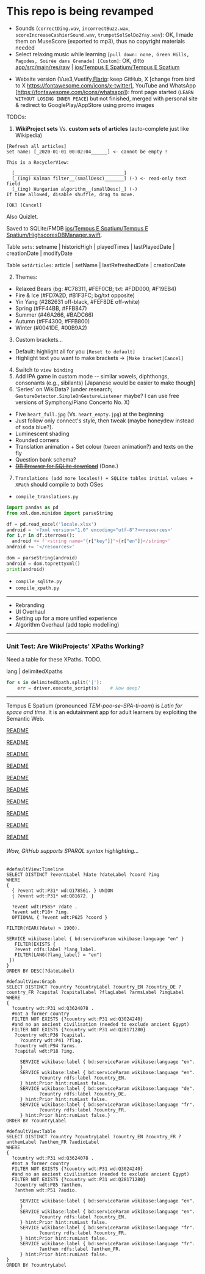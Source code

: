 # This repo is being revamped
* Sounds (`correctDing.wav`, `incorrectBuzz.wav`, `scoreIncreaseCashierSound.wav`, `trumpetSolSolDo2Yay.wav`): OK, I made them on MuseScore (exported to mp3), thus no copyright materials needed
* Select relaxing music while learning `[pull down: none, Green Hills, Pagodes, Soirée dans Grenade] [Custom]`: OK, ditto [app/src/main/res/raw](app/src/main/res/raw) | [ios/Tempus E Spatium/Tempus E Spatium](ios/Tempus%20E%20Spatium/Tempus%20E%20Spatium)
<!-- 青山 -->
<!-- 樓 -->
<!-- 格拉納達黃昏 -->
* Website version (Vue3,Vuetify,[Flario](https://store.vuetifyjs.com/products/flairo-theme-pro): keep GitHub, X [change from bird to X https://fontawesome.com/icons/x-twitter], YouTube and WhatsApp [https://fontawesome.com/icons/whatsapp]): front page started (`LEARN WITHOUT LOSING INNER PEACE`) but not finished, merged with personal site & redirect to GooglePlay/AppStore using promo images

TODOs:
1. **WikiProject sets** Vs. **custom sets of articles** (auto-complete just like Wikipedia)
```
[Refresh all articles]
Set name: [_2020-01-01 00:02:04______] <- cannot be empty !

This is a RecyclerView:

  [________________________________________]
  [_(img) Kalman filter__(smallDesc)_______] (-) <- read-only text field
  [_(img) Hungarian algorithm__(smallDesc)_] (-)
If time allowed, disable shuffle, drag to move.

[OK] [Cancel]
```
Also Quizlet.

Saved to SQLite/FMDB [ios/Tempus E Spatium/Tempus E Spatium/HighscoresDBManager.swift](ios/Tempus%20E%20Spatium/Tempus%20E%20Spatium/HighscoresDBManager.swift).

Table `sets`: setname | historicHigh | playedTimes | lastPlayedDate | creationDate | modifyDate

Table `setArticles`: article | setName | lastRefreshedDate | creationDate

2. Themes:
  * Relaxed Bears (bg: #C78311, #FEF0CB; txt: #FDD000, #F19EB4)
  * Fire & Ice (#FD7A2D, #B1F3FC; bg/txt opposite)
  * Yin Yang (#282631 off-black, #FEF8DE off-white)
  * Spring (#FF44BB, #FFB847)
  * Summer (#46A266, #BADC66)
  * Autumn (#FF4300, #FFB800)
  * Winter (#0041DE, #00B9A2)
3. Custom brackets...
  * Default: highlight all for you `[Reset to default]`
  * Highlight text you want to make brackets -> `[Make bracket|Cancel]`
4. Switch to `view binding`
5. Add IPA game in custom mode -- similar vowels, diphthongs, consonants (e.g., sibilants) [Japanese would be easier to make though]
6. 'Series' on WikiData? (under research; `GestureDetector.SimpleOnGestureListener` maybe? I can use free versions of Symphony/Piano Concerto No. X)
  * Five `heart_full.jpg` (Vs. `heart_empty.jpg`) at the beginning
  * Just follow only connect's style, then tweak (maybe honeydew instead of soda blue?).
  * Luminescent shading
  * Rounded corners
  * Translation animation + Set colour (tween animation?) and texts on the fly
  * Question bank schema? <!-- Copy for goodness sake -->
  * ~~[DB Browser for SQLite download](https://sqlitebrowser.org/)~~ (Done.)
7. `Translations (add more locales!) + SQLite tables initial values + XPath` should compile to both OSes
  * `compile_translations.py`
```py
import pandas as pd
from xml.dom.minidom import parseString

df = pd.read_excel('locale.xlsx')
android = '<?xml version="1.0" encoding="utf-8"?><resources>'
for i,r in df.iterrows():
  android += f'<string name="{r["key"]}">{r["en"]}</string>'
android += '</resources>'

dom = parseString(android)
android = dom.toprettyxml()
print(android)
```
  * `compile_sqlite.py`
  * `compile_xpath.py`
------------------------

* Rebranding
* UI Overhaul
* Setting up for a more unified experience
* Algorithm Overhaul (add topic modelling)

------------------------------

### Unit Test: Are WikiProjects' XPaths Working?
Need a table for these XPaths. TODO.

lang | delimitedXpaths

```py
for s in delimitedXpath.split('|'):
    err = driver.execute_script(s)    # How deep?
```
------------------------------

Tempus E Spatium (pronounced _TEM-poo-se-SPA-ti-oom_) is _Latin for space and time_. It is an edutainment app for adult learners by exploiting the Semantic Web.

[README](https://github.com/SoftFeta/tempusespatium/raw/master/shitty_ppt.pptx)

[README](https://github.com/SoftFeta/tempusespatium/raw/master/shitty_ppt.pptx)

[README](https://github.com/SoftFeta/tempusespatium/raw/master/shitty_ppt.pptx)

[README](https://github.com/SoftFeta/tempusespatium/raw/master/shitty_ppt.pptx)

[README](https://github.com/SoftFeta/tempusespatium/raw/master/shitty_ppt.pptx)

[README](https://github.com/SoftFeta/tempusespatium/raw/master/shitty_ppt.pptx)

[README](https://github.com/SoftFeta/tempusespatium/raw/master/shitty_ppt.pptx)

[README](https://github.com/SoftFeta/tempusespatium/raw/master/shitty_ppt.pptx)

[README](https://github.com/SoftFeta/tempusespatium/raw/master/shitty_ppt.pptx)

[README](https://github.com/SoftFeta/tempusespatium/raw/master/shitty_ppt.pptx)











###### Wow, GitHub supports SPARQL syntax highlighting...
```sparql
#defaultView:Timeline
SELECT DISTINCT ?eventLabel ?date ?dateLabel ?coord ?img
WHERE
{
  { ?event wdt:P31* wd:Q178561. } UNION
  { ?event wdt:P31* wd:Q81672. }
  
  ?event wdt:P585* ?date .
  ?event wdt:P18+ ?img.
  OPTIONAL { ?event wdt:P625 ?coord }

FILTER(YEAR(?date) > 1900).

SERVICE wikibase:label { bd:serviceParam wikibase:language "en" }
   FILTER(EXISTS {
   ?event rdfs:label ?lang_label.
   FILTER(LANG(?lang_label) = "en")
 })
}
ORDER BY DESC(?dateLabel)
```

```sparql
#defaultView:Graph
SELECT DISTINCT ?country ?countryLabel ?country_EN ?country_DE ?country_FR ?capital ?capitalLabel ?flagLabel ?armsLabel ?imgLabel
WHERE
{
  ?country wdt:P31 wd:Q3624078 .
  #not a former country
  FILTER NOT EXISTS {?country wdt:P31 wd:Q3024240}
  #and no an ancient civilisation (needed to exclude ancient Egypt)
  FILTER NOT EXISTS {?country wdt:P31 wd:Q28171280}
   ?country wdt:P36 ?capital.
     ?country wdt:P41 ?flag.
   ?country wdt:P94 ?arms.
   ?capital wdt:P18 ?img.

     SERVICE wikibase:label { bd:serviceParam wikibase:language "en".
     }
     SERVICE wikibase:label { bd:serviceParam wikibase:language "en".
            ?country rdfs:label ?country_EN.
     } hint:Prior hint:runLast false.
     SERVICE wikibase:label { bd:serviceParam wikibase:language "de".
            ?country rdfs:label ?country_DE.
     } hint:Prior hint:runLast false.
     SERVICE wikibase:label { bd:serviceParam wikibase:language "fr".
            ?country rdfs:label ?country_FR.
     } hint:Prior hint:runLast false.}
ORDER BY ?countryLabel 
```

```sparql
#defaultView:Table
SELECT DISTINCT ?country ?countryLabel ?country_EN ?country_FR ?anthemLabel ?anthem_FR ?audioLabel
WHERE
{
  ?country wdt:P31 wd:Q3624078 .
  #not a former country
  FILTER NOT EXISTS {?country wdt:P31 wd:Q3024240}
  #and no an ancient civilisation (needed to exclude ancient Egypt)
  FILTER NOT EXISTS {?country wdt:P31 wd:Q28171280}
   ?country wdt:P85 ?anthem.
   ?anthem wdt:P51 ?audio.

     SERVICE wikibase:label { bd:serviceParam wikibase:language "en".
     }
     SERVICE wikibase:label { bd:serviceParam wikibase:language "en".
            ?country rdfs:label ?country_EN.
     } hint:Prior hint:runLast false.
     SERVICE wikibase:label { bd:serviceParam wikibase:language "fr".
            ?country rdfs:label ?country_FR.
     } hint:Prior hint:runLast false.
     SERVICE wikibase:label { bd:serviceParam wikibase:language "fr".
            ?anthem rdfs:label ?anthem_FR.
     } hint:Prior hint:runLast false.
}
ORDER BY ?countryLabel
```

<!--
# Rampant Sphinges
Papyrus font
Spectres/Sand dunes of the Sphinges

Hello professor, could you comment on my project idea? It is an educational, labyrinthine board game for adults and young adults. Let's call it 'Rampant Sphinges'. The main idea is scraping Wikipedia and minimal parsing to generate adult-level questions about various fields.

An adventurer/archaeologists on a camelback got lost in the Valley of the Dead in Egypt, which is maze-like with many divergent paths. Having five HP (four limbs and the main body), the adventurer must flee from the sand dunes (desert hills). The camel may walk one tile, or prance through two tiles. As such, the user has a slight freedom to pick the subject they liked, but they do not know the actual question. A sphinx pops up and blocks the way. Akin to legends, the sphinx ask the player to answer questions to let him go. Once the question is revealed, it cannot be cancelled. If the player answers incorrectly, the sphinx will eat one limb and he will lose one health.

At the start, the players choose three subjects which is available as a WikiProject. The scraper will download relevant articles parsed by XPath. This means, each question is generated on the fly. Titles will be coloured in three ways, each representing one of the three subjects. The order is randomised.
Question types include : 
1. Complete the sentence. Each question of this type is generated from one paragraph. They take advantage of the fact that hyperlinked words are more important than those that are not. They appear in two foms. In the first form, some letters will be given, or else it would be too difficult to guess: let's say the word is 'palimpsest', p________t. In the second form, an anagram will be provided instead.
2. Map pinning. The target could be a historic event, birthplace of a celebrity, or a heritage site. for instance Where did the Battle of a Hastings take place? (I will use WebKit to hold Google Maps API stuff and JavaScript)

Bridge tiles are more challenging, as the adventurer has to confront the crocodile god Sobek, who is mad at the protagonists for looting artefacts.

To introduce more RNG, quicksand (25%) and breaking bridges (50%) has a chance of instantly losing one life and has no questions. They may appear adjacently and hence unavoidable. The adventurer should choose the safest path. Some tiles the adventurer may pick up ankhs, to lower the chance of falling in quicksand and falling bridges, scarabs to skip a question, and dead bushes to make the camel prance three tiles. The ankh,  scarab, and dead bushes will be consumed (breaks, vanishes, digested) after use.

I wonder if I can add more question types to the game. Perhaps something fun like 'draw the border between England and Scotland' (the problem is these are not general questions but geography questions) and 'rearrange symbols to form IPAs of a difficult English word' (given a usage frequency database).

I am planning to implement it using Python and SDL. Is there anything that I should be aware of, like shortcuts / pitfalls? Thank you!
-->
